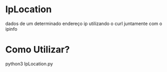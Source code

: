 # IpLocation
dados de um determinado endereço ip utilizando o curl juntamente com o ipinfo
# Como Utilizar?
python3 IpLocation.py  <IP>
